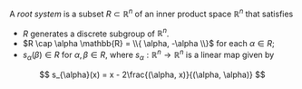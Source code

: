 A *root system* is a subset $R \subset \mathbb{R}^n$ of an inner product space $\mathbb{R}^n$ that satisfies

- $R$ generates a discrete subgroup of $\mathbb{R}^n$.
- $R \cap \alpha \mathbb{R} = \\{ \alpha, -\alpha \\}$ for each $\alpha \in R$;
- $s_{\alpha}(\beta) \in R$ for $\alpha, \beta \in R$, where $s_\alpha: \mathbb{R}^n \to \mathbb{R}^n$ is a linear map given by

$$
s_{\alpha}(x) = x - 2\frac{(\alpha, x)}{(\alpha, \alpha)}
$$
